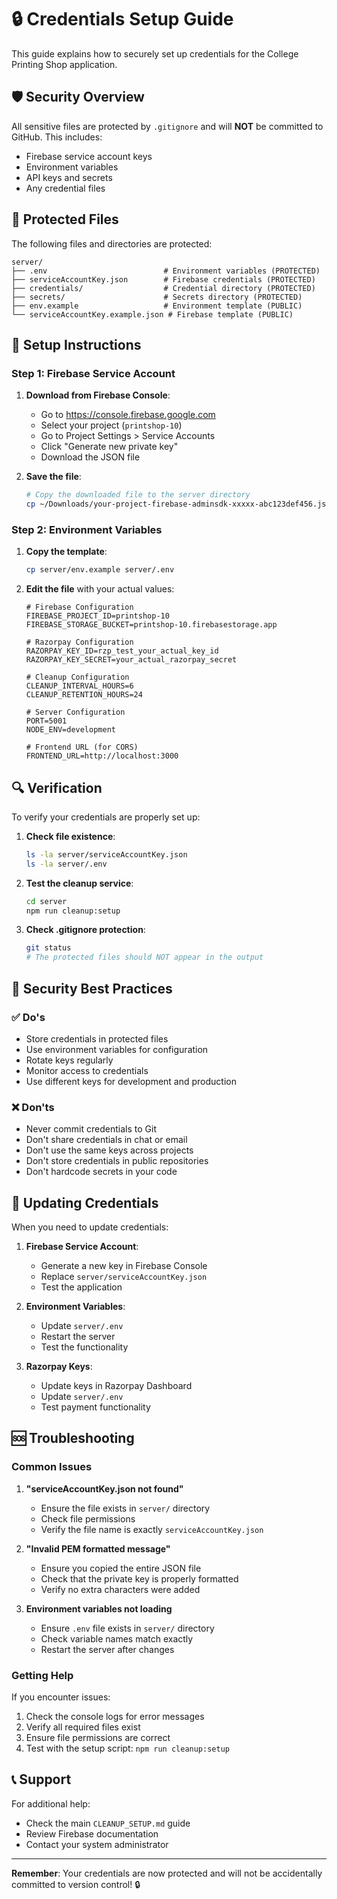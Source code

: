 # 🔒 Credentials Setup Guide

This guide explains how to securely set up credentials for the College Printing Shop application.

## 🛡️ Security Overview

All sensitive files are protected by `.gitignore` and will **NOT** be committed to GitHub. This includes:
- Firebase service account keys
- Environment variables
- API keys and secrets
- Any credential files

## 📁 Protected Files

The following files and directories are protected:

```
server/
├── .env                          # Environment variables (PROTECTED)
├── serviceAccountKey.json        # Firebase credentials (PROTECTED)
├── credentials/                  # Credential directory (PROTECTED)
├── secrets/                      # Secrets directory (PROTECTED)
├── env.example                   # Environment template (PUBLIC)
└── serviceAccountKey.example.json # Firebase template (PUBLIC)
```

## 🔧 Setup Instructions

### Step 1: Firebase Service Account

1. **Download from Firebase Console**:
   - Go to https://console.firebase.google.com
   - Select your project (`printshop-10`)
   - Go to Project Settings > Service Accounts
   - Click "Generate new private key"
   - Download the JSON file

2. **Save the file**:
   ```bash
   # Copy the downloaded file to the server directory
   cp ~/Downloads/your-project-firebase-adminsdk-xxxxx-abc123def456.json server/serviceAccountKey.json
   ```

### Step 2: Environment Variables

1. **Copy the template**:
   ```bash
   cp server/env.example server/.env
   ```

2. **Edit the file** with your actual values:
   ```env
   # Firebase Configuration
   FIREBASE_PROJECT_ID=printshop-10
   FIREBASE_STORAGE_BUCKET=printshop-10.firebasestorage.app

   # Razorpay Configuration
   RAZORPAY_KEY_ID=rzp_test_your_actual_key_id
   RAZORPAY_KEY_SECRET=your_actual_razorpay_secret

   # Cleanup Configuration
   CLEANUP_INTERVAL_HOURS=6
   CLEANUP_RETENTION_HOURS=24

   # Server Configuration
   PORT=5001
   NODE_ENV=development

   # Frontend URL (for CORS)
   FRONTEND_URL=http://localhost:3000
   ```

## 🔍 Verification

To verify your credentials are properly set up:

1. **Check file existence**:
   ```bash
   ls -la server/serviceAccountKey.json
   ls -la server/.env
   ```

2. **Test the cleanup service**:
   ```bash
   cd server
   npm run cleanup:setup
   ```

3. **Check .gitignore protection**:
   ```bash
   git status
   # The protected files should NOT appear in the output
   ```

## 🚨 Security Best Practices

### ✅ Do's
- Store credentials in protected files
- Use environment variables for configuration
- Rotate keys regularly
- Monitor access to credentials
- Use different keys for development and production

### ❌ Don'ts
- Never commit credentials to Git
- Don't share credentials in chat or email
- Don't use the same keys across projects
- Don't store credentials in public repositories
- Don't hardcode secrets in your code

## 🔄 Updating Credentials

When you need to update credentials:

1. **Firebase Service Account**:
   - Generate a new key in Firebase Console
   - Replace `server/serviceAccountKey.json`
   - Test the application

2. **Environment Variables**:
   - Update `server/.env`
   - Restart the server
   - Test the functionality

3. **Razorpay Keys**:
   - Update keys in Razorpay Dashboard
   - Update `server/.env`
   - Test payment functionality

## 🆘 Troubleshooting

### Common Issues

1. **"serviceAccountKey.json not found"**
   - Ensure the file exists in `server/` directory
   - Check file permissions
   - Verify the file name is exactly `serviceAccountKey.json`

2. **"Invalid PEM formatted message"**
   - Ensure you copied the entire JSON file
   - Check that the private key is properly formatted
   - Verify no extra characters were added

3. **Environment variables not loading**
   - Ensure `.env` file exists in `server/` directory
   - Check variable names match exactly
   - Restart the server after changes

### Getting Help

If you encounter issues:
1. Check the console logs for error messages
2. Verify all required files exist
3. Ensure file permissions are correct
4. Test with the setup script: `npm run cleanup:setup`

## 📞 Support

For additional help:
- Check the main `CLEANUP_SETUP.md` guide
- Review Firebase documentation
- Contact your system administrator

---

**Remember**: Your credentials are now protected and will not be accidentally committed to version control! 🔒
